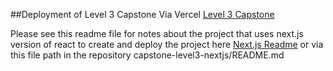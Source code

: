 ##Deployment of Level 3 Capstone Via Vercel
[Level 3 Capstone](https://level3-capstone.vercel.app/)

Please see this readme file for notes about the project that uses next.js version of react to create and deploy the project here [Next.js Readme](https://github.com/sueboo950/level3-capstone/blob/main/capstone-level3-nextjs/README.md) 
 or via this file path in the repository capstone-level3-nextjs/README.md
